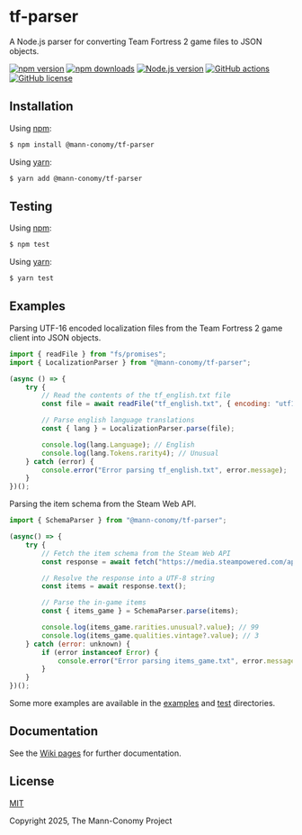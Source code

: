 # tf-parser

A Node.js parser for converting Team Fortress 2 game files to JSON objects.

[![npm version](https://img.shields.io/npm/v/@mann-conomy/tf-parser?style=flat-square&logo=npm)](https://npmjs.com/package/@mann-conomy/tf-parser)
[![npm downloads](https://img.shields.io/npm/d18m/@mann-conomy/tf-parser?style=flat-square&logo=npm)](https://npmjs.com/package/@mann-conomy/tf-parser)
[![Node.js version](https://img.shields.io/node/v/@mann-conomy/tf-parser?style=flat-square&logo=nodedotjs)](https://nodejs.org/en/about/releases/)
[![GitHub actions](https://img.shields.io/github/actions/workflow/status/Mann-Conomy/tf-parser/test.yml?branch=main&style=flat-square&logo=github&label=test)](https://github.com/Mann-Conomy/tf-parser/blob/main/.github/workflows/test.yml)
[![GitHub license](https://img.shields.io/github/license/Mann-Conomy/tf-parser?style=flat-square&logo=github)](https://github.com/Mann-Conomy/tf-parser/blob/main/LICENSE)

## Installation

Using [npm](https://www.npmjs.com/package/@mann-conomy/tf-parser):

```bash
$ npm install @mann-conomy/tf-parser
```

Using [yarn](https://yarnpkg.com/package/@mann-conomy/tf-parser):

```bash
$ yarn add @mann-conomy/tf-parser
```

## Testing

Using [npm](https://docs.npmjs.com/cli/v8/commands/npm-run-script):
```bash
$ npm test
```

Using [yarn](https://classic.yarnpkg.com/lang/en/docs/cli/run/):
```bash
$ yarn test
```

## Examples

Parsing UTF-16 encoded localization files from the Team Fortress 2 game client into JSON objects.

```js
import { readFile } from "fs/promises";
import { LocalizationParser } from "@mann-conomy/tf-parser";

(async () => {
    try {
        // Read the contents of the tf_english.txt file
        const file = await readFile("tf_english.txt", { encoding: "utf16le" });

        // Parse english language translations
        const { lang } = LocalizationParser.parse(file);

        console.log(lang.Language); // English
        console.log(lang.Tokens.rarity4); // Unusual
    } catch (error) {
        console.error("Error parsing tf_english.txt", error.message);
    }
})();
```

Parsing the item schema from the Steam Web API.

```js
import { SchemaParser } from "@mann-conomy/tf-parser";

(async() => {
    try {
        // Fetch the item schema from the Steam Web API
        const response = await fetch("https://media.steampowered.com/apps/440/scripts/items/items_game.bdc614ad776fb2d43c1f247fce870485d2299152.txt");

        // Resolve the response into a UTF-8 string
        const items = await response.text();

        // Parse the in-game items
        const { items_game } = SchemaParser.parse(items);

        console.log(items_game.rarities.unusual?.value); // 99
        console.log(items_game.qualities.vintage?.value); // 3
    } catch (error: unknown) {
        if (error instanceof Error) {
            console.error("Error parsing items_game.txt", error.message);
        }
    }
})();
```

Some more examples are available in the [examples](https://github.com/Mann-Conomy/tf-parser/tree/main/examples) and [test](https://github.com/Mann-Conomy/tf-parser/tree/main/test) directories.

## Documentation

See the [Wiki pages](https://github.com/Mann-Conomy/tf-parser/wiki) for further documentation.

## License

[MIT](LICENSE)

Copyright 2025, The Mann-Conomy Project
